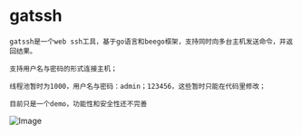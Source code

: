 # gatssh

    gatssh是一个web ssh工具，基于go语言和beego框架，支持同时向多台主机发送命令，并返回结果。
    
    支持用户名与密码的形式连接主机；
    
    线程池暂时为1000，用户名与密码：admin；123456，这些暂时只能在代码里修改；
    
    目前只是一个demo，功能性和安全性还不完善
    
![Image](https://github.com/AlstonCui/gatssh/blob/master/img/WechatIMG7.jpeg)
